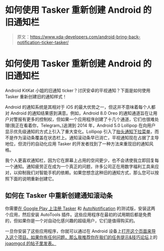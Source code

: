 # 如何使用 Tasker 重新创建 Android 的旧通知栏

> 原文：<https://www.xda-developers.com/android-bring-back-notification-ticker-tasker/>

# 如何使用 Tasker 重新创建 Android 的旧通知栏

Android KitKat 小姐的旧通知 ticker？讨厌安卓的平视通知？下面是如何使用 Tasker 重新创建旧的通知样式！

Android 的通知系统是其相对于 iOS 的最大优势之一，但这并不意味着每个人都对 Android 的通知结果感到满意。例如，Android 8.0 Oreo 的通知通道旨在让用户对警报有更多的控制权，但如果一个应用程序创建了十几个通道，它们也很难处理(我正在看着你，Telegram。)追溯到 2014 年，Android 5.0 Lollipop 在向用户显示优先级通知的方式上引入了重大变化。Lollipop 引入了[抬头通知下拉菜单](https://www.xda-developers.com/sunday-debate-heads-up-notifications-vs-ticker/)，而不是作为滚动条覆盖在状态栏上。通知滚动条早已消亡，平视通知现在占据了主导地位，但流行的自动化应用 Tasker 的开发者找到了一种方法来重现旧的通知风格。

我个人更喜欢通知栏，因为它在屏幕上占用的空间更少，也不会诱使我立即回复每一个通知。通知疲劳正在成为一个真正的问题，许多公司正在用数字福利工具来应对，以抑制我们对智能手机的依赖。如果您想念这种旧的通知方式，那么您可以按照下面的说明重新创建它。

## 如何在 Tasker 中重新创建通知滚动条

你需要[在 Google Play 上注册 Tasker](https://play.google.com/apps/testing/net.dinglisch.android.taskerm) 和 [AutoNotification](https://play.google.com/apps/testing/com.joaomgcd.autonotification) 的测试版，安装这两个应用，然后安装 AutoTools 插件。这些应用程序在最初的试用期后都是免费的，但如果你是一个对自动化感兴趣的超级用户，它们是值得购买的。

一旦你安装了这些应用程序，你就可以通过在 Android 设备上[打开这个页面来导入这个项目。如果你有任何问题，那么我推荐你在我们的任务提示&技巧论坛](https://taskernet.com/shares/?user=AS35m8ne7oO4s%2BaDx/wlzjdFTfVMWstg1ay5AkpiNdrLoSXEZdFfw1IpXiyJCVLNW0yn&id=Project:Ticker)上的 [joaomgcd 的帖子里发表。](https://forum.xda-developers.com/u/tasker-tips-tricks/project-bring-android-ticker-android-8-t3945879)